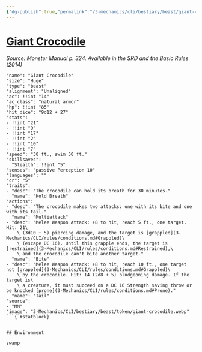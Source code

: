 ```yaml
---
{"dg-publish":true,"permalink":"/3-mechanics/cli/bestiary/beast/giant-crocodile/","tags":["ttrpg-cli/compendium/src/5e/mm","ttrpg-cli/monster/cr/5","ttrpg-cli/monster/environment/swamp","ttrpg-cli/monster/size/huge","ttrpg-cli/monster/type/beast"]}
---
```


# [Giant Crocodile](3-Mechanics\CLI\bestiary\beast/giant-crocodile.md)
*Source: Monster Manual p. 324. Available in the <span title='Systems Reference Document (5.1)'>SRD</span> and the Basic Rules (2014)*  

```statblock
"name": "Giant Crocodile"
"size": "Huge"
"type": "beast"
"alignment": "Unaligned"
"ac": !!int "14"
"ac_class": "natural armor"
"hp": !!int "85"
"hit_dice": "9d12 + 27"
"stats":
- !!int "21"
- !!int "9"
- !!int "17"
- !!int "2"
- !!int "10"
- !!int "7"
"speed": "30 ft., swim 50 ft."
"skillsaves":
  "Stealth": !!int "5"
"senses": "passive Perception 10"
"languages": ""
"cr": "5"
"traits":
- "desc": "The crocodile can hold its breath for 30 minutes."
  "name": "Hold Breath"
"actions":
- "desc": "The crocodile makes two attacks: one with its bite and one with its tail."
  "name": "Multiattack"
- "desc": "Melee Weapon Attack: +8 to hit, reach 5 ft., one target. Hit: 21\
    \ (3d10 + 5) piercing damage, and the target is [grappled](3-Mechanics/CLI/rules/conditions.md#Grappled)\
    \ (escape DC 16). Until this grapple ends, the target is [restrained](3-Mechanics/CLI/rules/conditions.md#Restrained),\
    \ and the crocodile can't bite another target."
  "name": "Bite"
- "desc": "Melee Weapon Attack: +8 to hit, reach 10 ft., one target not [grappled](3-Mechanics/CLI/rules/conditions.md#Grappled)\
    \ by the crocodile. Hit: 14 (2d8 + 5) bludgeoning damage. If the target is\
    \ a creature, it must succeed on a DC 16 Strength saving throw or be knocked [prone](3-Mechanics/CLI/rules/conditions.md#Prone)."
  "name": "Tail"
"source":
- "MM"
"image": "3-Mechanics/CLI/bestiary/beast/token/giant-crocodile.webp"
```{ #statblock}


## Environment

swamp